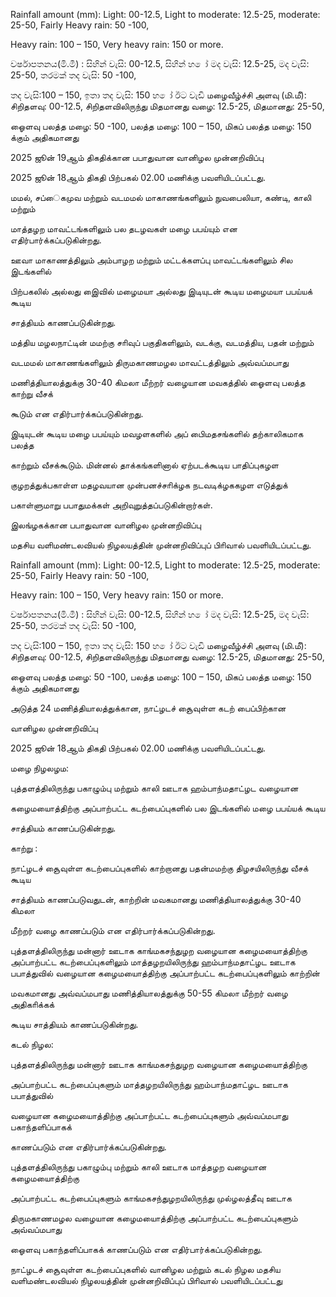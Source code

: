 Rainfall amount (mm): Light: 00-12.5, Light to moderate: 12.5-25, moderate: 25-50, Fairly Heavy rain: 50 -100,

Heavy rain: 100 – 150, Very heavy rain: 150 or more.

වර්ෂාපතනය(මි.මී) : සිහින් වැසි: 00-12.5, සිහින් හ ෝ මද වැසි: 12.5-25, මද වැසි: 25-50, තරමක් තද වැසි: 50 -100,

තද වැසි:100 – 150, ඉතා තද වැසි: 150 හ ෝ ඊට වැඩි மழைவீழ்ச்சி அளவு (மி.மீ): சிறிதளவு: 00-12.5, சிறிதளவிலிருந்து மிதமானது வழை: 12.5-25, மிதமானது: 25-50,

ஓைளவு பலத்த மழை: 50 -100, பலத்த மழை: 100 – 150, மிகப் பலத்த மழை: 150 க்கும் அதிகமானது

2025 ஜூன் 19ஆம் திகதிக்கான பபாதுவான வானிழல முன்னறிவிப்பு

2025 ஜூன் 18ஆம் திகதி பிற்பகல் 02.00 மணிக்கு பவளியிடப்பட்டது.

மமல், சப்ைகமுவ மற்றும் வடமமல் மாகாணங்களிலும் நுவபைலியா, கண்டி, காலி மற்றும்

மாத்தழற மாவட்டங்களிலும் பல தடழவகள் மழை பபய்யும் என எதிர்பார்க்கப்படுகின்றது.

ஊவா மாகாணத்திலும் அம்பாழற மற்றும் மட்டக்களப்பு மாவட்டங்களிலும் சில இடங்களில்

பிற்பகலில் அல்லது இைவில் மழைமயா அல்லது இடியுடன் கூடிய மழைமயா பபய்யக் கூடிய

சாத்தியம் காணப்படுகின்றது.

மத்திய மழலநாட்டின் மமற்கு சாிவுப் பகுதிகளிலும், வடக்கு, வடமத்திய, பதன் மற்றும்

வடமமல் மாகாணங்களிலும் திருமகாணமழல மாவட்டத்திலும் அவ்வப்மபாது

மணித்தியாலத்துக்கு 30-40 கிமலா மீற்றர் வழையான மவகத்தில் ஓைளவு பலத்த காற்று வீசக்

கூடும் என எதிர்பார்க்கப்படுகின்றது.

இடியுடன் கூடிய மழை பபய்யும் மவழளகளில் அப் பிைமதசங்களில் தற்காலிகமாக பலத்த

காற்றும் வீசக்கூடும். மின்னல் தாக்கங்களினால் ஏற்படக்கூடிய பாதிப்புகழள

குழறத்துக்பகாள்ள மதழவயான முன்பனச்சாிக்ழக நடவடிக்ழககழள எடுத்துக்

பகாள்ளுமாறு பபாதுமக்கள் அறிவுறுத்தப்படுகின்றார்கள்.

இலங்ழகக்கான பபாதுவான வானிழல முன்னறிவிப்பு

மதசிய வளிமண்டலவியல் நிழலயத்தின் முன்னறிவிப்புப் பிாிவால் பவளியிடப்பட்டது.

Rainfall amount (mm): Light: 00-12.5, Light to moderate: 12.5-25, moderate: 25-50, Fairly Heavy rain: 50 -100,

Heavy rain: 100 – 150, Very heavy rain: 150 or more.

වර්ෂාපතනය(මි.මී) : සිහින් වැසි: 00-12.5, සිහින් හ ෝ මද වැසි: 12.5-25, මද වැසි: 25-50, තරමක් තද වැසි: 50 -100,

තද වැසි:100 – 150, ඉතා තද වැසි: 150 හ ෝ ඊට වැඩි மழைவீழ்ச்சி அளவு (மி.மீ): சிறிதளவு: 00-12.5, சிறிதளவிலிருந்து மிதமானது வழை: 12.5-25, மிதமானது: 25-50,

ஓைளவு பலத்த மழை: 50 -100, பலத்த மழை: 100 – 150, மிகப் பலத்த மழை: 150 க்கும் அதிகமானது

அடுத்த 24 மணித்தியாலத்துக்கான, நாட்ழடச் சூைவுள்ள கடற் பைப்பிற்கான

வானிழல முன்னறிவிப்பு

2025 ஜூன் 18ஆம் திகதி பிற்பகல் 02.00 மணிக்கு பவளியிடப்பட்டது.

மழை நிழலழம:

புத்தளத்திலிருந்து பகாழும்பு மற்றும் காலி ஊடாக ஹம்பாந்மதாட்ழட வழையான

கழைமயாைத்திற்கு அப்பாற்பட்ட கடற்பைப்புகளில் பல இடங்களில் மழை பபய்யக் கூடிய

சாத்தியம் காணப்படுகின்றது.

காற்று :

நாட்ழடச் சூைவுள்ள கடற்பைப்புகளில் காற்றானது பதன்மமற்கு திழசயிலிருந்து வீசக் கூடிய

சாத்தியம் காணப்படுவதுடன், காற்றின் மவகமானது மணித்தியாலத்துக்கு 30-40 கிமலா

மீற்றர் வழை காணப்படும் என எதிர்பார்க்கப்படுகின்றது.

புத்தளத்திலிருந்து மன்னார் ஊடாக காங்மகசந்துழற வழையான கழைமயாைத்திற்கு அப்பாற்பட்ட கடற்பைப்புகளிலும் மாத்தழறயிலிருந்து ஹம்பாந்மதாட்ழட ஊடாக பபாத்துவில் வழையான கழைமயாைத்திற்கு அப்பாற்பட்ட கடற்பைப்புகளிலும் காற்றின்

மவகமானது அவ்வப்மபாது மணித்தியாலத்துக்கு 50-55 கிமலா மீற்றர் வழை அதிகாிக்கக்

கூடிய சாத்தியம் காணப்படுகின்றது.

கடல் நிழல:

புத்தளத்திலிருந்து மன்னார் ஊடாக காங்மகசந்துழற வழையான கழைமயாைத்திற்கு

அப்பாற்பட்ட கடற்பைப்புகளும் மாத்தழறயிலிருந்து ஹம்பாந்மதாட்ழட ஊடாக பபாத்துவில்

வழையான கழைமயாைத்திற்கு அப்பாற்பட்ட கடற்பைப்புகளும் அவ்வப்மபாது பகாந்தளிப்பாகக்

காணப்படும் என எதிர்பார்க்கப்படுகின்றது.

புத்தளத்திலிருந்து பகாழும்பு மற்றும் காலி ஊடாக மாத்தழற வழையான கழைமயாைத்திற்கு

அப்பாற்பட்ட கடற்பைப்புகளும் காங்மகசந்துழறயிலிருந்து முல்ழலத்தீவு ஊடாக

திருமகாணமழல வழையான கழைமயாைத்திற்கு அப்பாற்பட்ட கடற்பைப்புகளும் அவ்வப்மபாது

ஓைளவு பகாந்தளிப்பாகக் காணப்படும் என எதிர்பார்க்கப்படுகின்றது.

நாட்ழடச் சூைவுள்ள கடற்பைப்புகளில் வானிழல மற்றும் கடல் நிழல மதசிய வளிமண்டலவியல் நிழலயத்தின் முன்னறிவிப்புப் பிாிவால் பவளியிடப்பட்டது